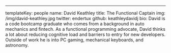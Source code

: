 ---
templateKey: people
name: David Keathley
title: The Functional Captain
img: /img/david-keathley.jpg
twitter: endertux
github: keathleydavidj
bio: David is a code bootcamp graduate who comes from a background in auto mechanics and fintech. As a functional programming advocate, David thinks a lot about reducing cognitive load and barriers to entry for new developers. Outside of work he is into PC gaming, mechanical keyboards, and astronomy.
